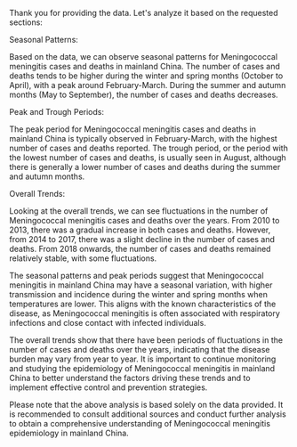 Thank you for providing the data. Let's analyze it based on the requested sections:

Seasonal Patterns:

Based on the data, we can observe seasonal patterns for Meningococcal meningitis cases and deaths in mainland China. The number of cases and deaths tends to be higher during the winter and spring months (October to April), with a peak around February-March. During the summer and autumn months (May to September), the number of cases and deaths decreases.

Peak and Trough Periods:

The peak period for Meningococcal meningitis cases and deaths in mainland China is typically observed in February-March, with the highest number of cases and deaths reported. The trough period, or the period with the lowest number of cases and deaths, is usually seen in August, although there is generally a lower number of cases and deaths during the summer and autumn months.

Overall Trends:

Looking at the overall trends, we can see fluctuations in the number of Meningococcal meningitis cases and deaths over the years. From 2010 to 2013, there was a gradual increase in both cases and deaths. However, from 2014 to 2017, there was a slight decline in the number of cases and deaths. From 2018 onwards, the number of cases and deaths remained relatively stable, with some fluctuations.

The seasonal patterns and peak periods suggest that Meningococcal meningitis in mainland China may have a seasonal variation, with higher transmission and incidence during the winter and spring months when temperatures are lower. This aligns with the known characteristics of the disease, as Meningococcal meningitis is often associated with respiratory infections and close contact with infected individuals.

The overall trends show that there have been periods of fluctuations in the number of cases and deaths over the years, indicating that the disease burden may vary from year to year. It is important to continue monitoring and studying the epidemiology of Meningococcal meningitis in mainland China to better understand the factors driving these trends and to implement effective control and prevention strategies.

Please note that the above analysis is based solely on the data provided. It is recommended to consult additional sources and conduct further analysis to obtain a comprehensive understanding of Meningococcal meningitis epidemiology in mainland China.